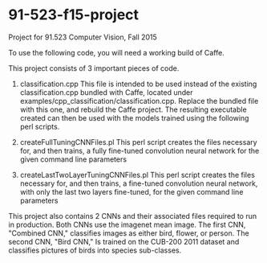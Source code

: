 # 91-523-f15-project
Project for 91.523 Computer Vision, Fall 2015

To use the following code, you will need a working build of Caffe.

This project consists of 3 important pieces of code. 
1. classification.cpp 
  This file is intended to be used instead of the existing classification.cpp bundled with Caffe, located under examples/cpp_classification/classification.cpp. Replace the bundled file with this one, and rebuild the Caffe project. The resulting executable created can then be used with the models trained using the following perl scripts.

2. createFullTuningCNNFiles.pl
  This perl script creates the files necessary for, and then trains, a fully fine-tuned convolution neural network for the given command line parameters
  
3. createLastTwoLayerTuningCNNFiles.pl
  This perl script creates the files necessary for, and then trains, a fine-tuned convolution neural network, with only the last two layers fine-tuned, for the given command line parameters

This project also contains 2 CNNs and their associated files required to run in production. Both CNNs use the imagenet mean image. The first CNN, "Combined CNN," classifies images as either bird, flower, or person. The second CNN, "Bird CNN," Is trained on the CUB-200 2011 dataset and classifies pictures of birds into species sub-classes.
